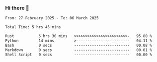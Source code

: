 ### Hi there 👋

<!--
**ututono/ututono** is a ✨ _special_ ✨ repository because its `README.md` (this file) appears on your GitHub profile.

Here are some ideas to get you started:

- 🔭 I’m currently working on ...
- 🌱 I’m currently learning ...
- 👯 I’m looking to collaborate on ...
- 🤔 I’m looking for help with ...
- 💬 Ask me about ...
- 📫 How to reach me: ...
- 😄 Pronouns: ...
- ⚡ Fun fact: ...
-->



<!--START_SECTION:waka-->

```txt
From: 27 February 2025 - To: 06 March 2025

Total Time: 5 hrs 45 mins

Rust           5 hrs 30 mins   >>>>>>>>>>>>>>>>>>>>>>>>-   95.80 %
Python         14 mins         >------------------------   04.11 %
Bash           0 secs          -------------------------   00.08 %
Markdown       0 secs          -------------------------   00.01 %
Shell Script   0 secs          -------------------------   00.00 %
```

<!--END_SECTION:waka-->

